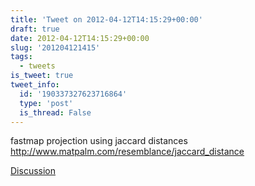 ```yaml
---
title: 'Tweet on 2012-04-12T14:15:29+00:00'
draft: true
date: 2012-04-12T14:15:29+00:00
slug: '201204121415'
tags:
  - tweets
is_tweet: true
tweet_info:
  id: '190337327623716864'
  type: 'post'
  is_thread: False
---
```




fastmap projection using jaccard distances <http://www.matpalm.com/resemblance/jaccard_distance>

[Discussion](https://x.com/sytelus/status/190337327623716864)
